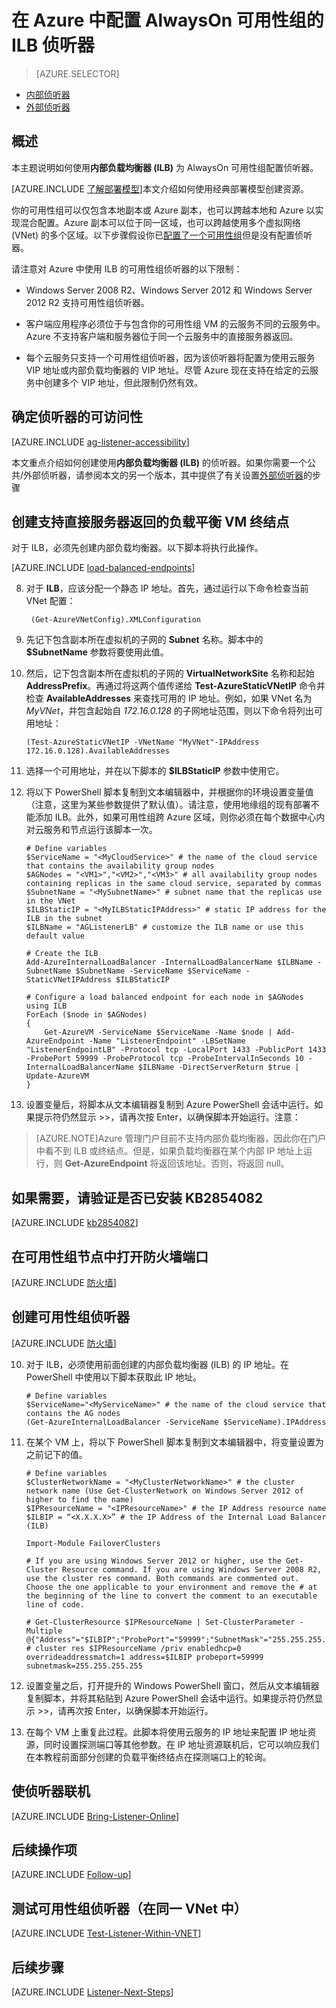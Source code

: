 <properties 
	pageTitle="为 AlwaysOn 可用性组配置 ILB 侦听器 | Windows Azure"
	description="本教程使用通过经典部署模型创建的资源，并使用内部负载均衡器 (ILB) 在 Azure 中创建 AlwaysOn 可用性组侦听器。"
	services="virtual-machines"
	documentationCenter="na"
	authors="rothja"
	manager="jeffreyg"
	editor="monicar" 
	tags="azure-service-management"/>
<tags 
	ms.service="virtual-machines"
	ms.date="09/16/2015"
	wacn.date="11/02/2015" />

# 在 Azure 中配置 AlwaysOn 可用性组的 ILB 侦听器

> [AZURE.SELECTOR]
- [内部侦听器](/documentation/articles/virtual-machines-sql-server-configure-ilb-alwayson-availability-group-listener)
- [外部侦听器](/documentation/articles/virtual-machines-sql-server-configure-public-alwayson-availability-group-listener)

## 概述

本主题说明如何使用**内部负载均衡器 (ILB)** 为 AlwaysOn 可用性组配置侦听器。

[AZURE.INCLUDE [了解部署模型](../includes/learn-about-deployment-models-include.md)]本文介绍如何使用经典部署模型创建资源。

你的可用性组可以仅包含本地副本或 Azure 副本，也可以跨越本地和 Azure 以实现混合配置。Azure 副本可以位于同一区域，也可以跨越使用多个虚拟网络 (VNet) 的多个区域。以下步骤假设你已[配置了一个可用性组](/documentation/articles/virtual-machines-sql-server-alwayson-availability-groups-gui)但是没有配置侦听器。

请注意对 Azure 中使用 ILB 的可用性组侦听器的以下限制：

- Windows Server 2008 R2、Windows Server 2012 和 Windows Server 2012 R2 支持可用性组侦听器。

- 客户端应用程序必须位于与包含你的可用性组 VM 的云服务不同的云服务中。Azure 不支持客户端和服务器位于同一个云服务中的直接服务器返回。

- 每个云服务只支持一个可用性组侦听器，因为该侦听器将配置为使用云服务 VIP 地址或内部负载均衡器的 VIP 地址。尽管 Azure 现在支持在给定的云服务中创建多个 VIP 地址，但此限制仍然有效。

## 确定侦听器的可访问性

[AZURE.INCLUDE [ag-listener-accessibility](../includes/virtual-machines-ag-listener-determine-accessibility.md)]

本文重点介绍如何创建使用**内部负载均衡器 (ILB)** 的侦听器。如果你需要一个公共/外部侦听器，请参阅本文的另一个版本，其中提供了有关设置[外部侦听器](/documentation/articles/virtual-machines-sql-server-configure-public-alwayson-availability-group-listener)的步骤

## 创建支持直接服务器返回的负载平衡 VM 终结点

对于 ILB，必须先创建内部负载均衡器。以下脚本将执行此操作。

[AZURE.INCLUDE [load-balanced-endpoints](../includes/virtual-machines-ag-listener-load-balanced-endpoints.md)]

8. 对于 **ILB**，应该分配一个静态 IP 地址。首先，通过运行以下命令检查当前 VNet 配置：

		(Get-AzureVNetConfig).XMLConfiguration

9. 先记下包含副本所在虚拟机的子网的 **Subnet** 名称。脚本中的 **$SubnetName** 参数将要使用此值。

10. 然后，记下包含副本所在虚拟机的子网的 **VirtualNetworkSite** 名称和起始 **AddressPrefix**。再通过将这两个值传递给 **Test-AzureStaticVNetIP** 命令并检查 **AvailableAddresses** 来查找可用的 IP 地址。例如，如果 VNet 名为 *MyVNet*，并包含起始自 *172.16.0.128* 的子网地址范围，则以下命令将列出可用地址：

		(Test-AzureStaticVNetIP -VNetName "MyVNet"-IPAddress 172.16.0.128).AvailableAddresses

11. 选择一个可用地址，并在以下脚本的 **$ILBStaticIP** 参数中使用它。

12. 将以下 PowerShell 脚本复制到文本编辑器中，并根据你的环境设置变量值（注意，这里为某些参数提供了默认值）。请注意，使用地缘组的现有部署不能添加 ILB。<!--有关 ILB 要求的详细信息，请参阅[内部负载均衡器](/documentation/articles/load-balancer-internal-overview)。-->此外，如果可用性组跨 Azure 区域，则你必须在每个数据中心内对云服务和节点运行该脚本一次。

		# Define variables
		$ServiceName = "<MyCloudService>" # the name of the cloud service that contains the availability group nodes
		$AGNodes = "<VM1>","<VM2>","<VM3>" # all availability group nodes containing replicas in the same cloud service, separated by commas
		$SubnetName = "<MySubnetName>" # subnet name that the replicas use in the VNet
		$ILBStaticIP = "<MyILBStaticIPAddress>" # static IP address for the ILB in the subnet
		$ILBName = "AGListenerLB" # customize the ILB name or use this default value
		
		# Create the ILB
		Add-AzureInternalLoadBalancer -InternalLoadBalancerName $ILBName -SubnetName $SubnetName -ServiceName $ServiceName -StaticVNetIPAddress $ILBStaticIP
		
		# Configure a load balanced endpoint for each node in $AGNodes using ILB
		ForEach ($node in $AGNodes)
		{
			Get-AzureVM -ServiceName $ServiceName -Name $node | Add-AzureEndpoint -Name "ListenerEndpoint" -LBSetName "ListenerEndpointLB" -Protocol tcp -LocalPort 1433 -PublicPort 1433 -ProbePort 59999 -ProbeProtocol tcp -ProbeIntervalInSeconds 10 -InternalLoadBalancerName $ILBName -DirectServerReturn $true | Update-AzureVM 
		}

13. 设置变量后，将脚本从文本编辑器复制到 Azure PowerShell 会话中运行。如果提示符仍然显示 >>，请再次按 Enter，以确保脚本开始运行。注意：

>[AZURE.NOTE]Azure 管理门户目前不支持内部负载均衡器，因此你在门户中看不到 ILB 或终结点。但是，如果负载均衡器在某个内部 IP 地址上运行，则 **Get-AzureEndpoint** 将返回该地址。否则，将返回 null。

## 如果需要，请验证是否已安装 KB2854082

[AZURE.INCLUDE [kb2854082](../includes/virtual-machines-ag-listener-kb2854082.md)]

## 在可用性组节点中打开防火墙端口

[AZURE.INCLUDE [防火墙](../includes/virtual-machines-ag-listener-open-firewall.md)]

## 创建可用性组侦听器

[AZURE.INCLUDE [防火墙](../includes/virtual-machines-ag-listener-create-listener.md)]

10. 对于 ILB，必须使用前面创建的内部负载均衡器 (ILB) 的 IP 地址。在 PowerShell 中使用以下脚本获取此 IP 地址。

		# Define variables
		$ServiceName="<MyServiceName>" # the name of the cloud service that contains the AG nodes
		(Get-AzureInternalLoadBalancer -ServiceName $ServiceName).IPAddress

11. 在某个 VM 上，将以下 PowerShell 脚本复制到文本编辑器中，将变量设置为之前记下的值。

		# Define variables
		$ClusterNetworkName = "<MyClusterNetworkName>" # the cluster network name (Use Get-ClusterNetwork on Windows Server 2012 of higher to find the name)
		$IPResourceName = "<IPResourceName>" # the IP Address resource name 
		$ILBIP = “<X.X.X.X>” # the IP Address of the Internal Load Balancer (ILB)
		
		Import-Module FailoverClusters
		
		# If you are using Windows Server 2012 or higher, use the Get-Cluster Resource command. If you are using Windows Server 2008 R2, use the cluster res command. Both commands are commented out. Choose the one applicable to your environment and remove the # at the beginning of the line to convert the comment to an executable line of code. 
		
		# Get-ClusterResource $IPResourceName | Set-ClusterParameter -Multiple @{"Address"="$ILBIP";"ProbePort"="59999";"SubnetMask"="255.255.255.255";"Network"="$ClusterNetworkName";"OverrideAddressMatch"=1;"EnableDhcp"=0}
		# cluster res $IPResourceName /priv enabledhcp=0 overrideaddressmatch=1 address=$ILBIP probeport=59999  subnetmask=255.255.255.255

12. 设置变量之后，打开提升的 Windows PowerShell 窗口，然后从文本编辑器复制脚本，并将其粘贴到 Azure PowerShell 会话中运行。如果提示符仍然显示 >>，请再次按 Enter，以确保脚本开始运行。

13. 在每个 VM 上重复此过程。此脚本将使用云服务的 IP 地址来配置 IP 地址资源，同时设置探测端口等其他参数。在 IP 地址资源联机后，它可以响应我们在本教程前面部分创建的负载平衡终结点在探测端口上的轮询。

## 使侦听器联机

[AZURE.INCLUDE [Bring-Listener-Online](../includes/virtual-machines-ag-listener-bring-online.md)]

## 后续操作项

[AZURE.INCLUDE [Follow-up](../includes/virtual-machines-ag-listener-follow-up.md)]

## 测试可用性组侦听器（在同一 VNet 中）

[AZURE.INCLUDE [Test-Listener-Within-VNET](../includes/virtual-machines-ag-listener-test.md)]

## 后续步骤

[AZURE.INCLUDE [Listener-Next-Steps](../includes/virtual-machines-ag-listener-next-steps.md)]

<!---HONumber=76-->